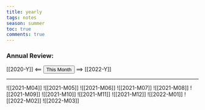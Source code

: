 ---title: yearlytags: notesseason: summertoc: truecomments: true---
### Annual Review:

[[2020-Y]] <== <button class="date_button_today">This Month</button> ==> [[2022-Y]]

---

![[2021-M04]]
![[2021-M05]]
![[2021-M06]]
![[2021-M07]]
![[2021-M08]]
![[2021-M09]]
![[2021-M10]]
![[2021-M11]]
![[2021-M12]]
![[2022-M01]]
![[2022-M02]]
![[2022-M03]]

